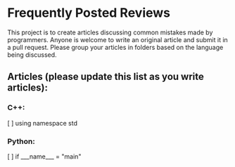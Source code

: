 # Frequently Posted Reviews
This project is to create articles discussing common mistakes made by programmers.  Anyone is welcome to write an original article and submit it in a pull request.  Please group your articles in folders based on the language being discussed.

## Articles (please update this list as you write articles):

### C++:
[ ] using namespace std

### Python:
[ ] if \_\_\_name_\_\_ = "main"
